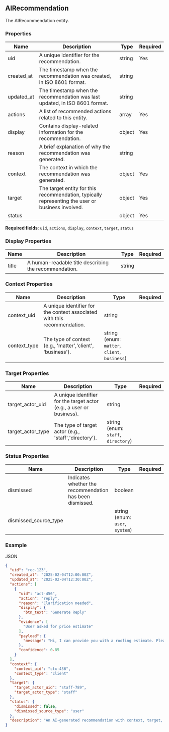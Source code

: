 ## AIRecommendation

The AIRecommendation entity.

### Properties

| Name | Description | Type | Required |
| --- | --- | --- | --- |
| uid | A unique identifier for the recommendation. | string | Yes |
| created_at | The timestamp when the recommendation was created, in ISO 8601 format. | string |  |
| updated_at | The timestamp when the recommendation was last updated, in ISO 8601 format. | string |  |
| actions | A list of recommended actions related to this entity. | array<ref to AIRecommendedAction.json> | Yes |
| display | Contains display-related information for the recommendation. | object | Yes |
| reason | A brief explanation of why the recommendation was generated. | string |  |
| context | The context in which the recommendation was generated. | object | Yes |
| target | The target entity for this recommendation, typically representing the user or business involved. | object | Yes |
| status |  | object | Yes |

**Required fields**: `uid`, `actions`, `display`, `context`, `target`, `status`

### Display Properties

| Name | Description | Type | Required |
| --- | --- | --- | --- |
| title | A human-readable title describing the recommendation. | string |  |

### Context Properties

| Name | Description | Type | Required |
| --- | --- | --- | --- |
| context_uid | A unique identifier for the context associated with this recommendation. | string |  |
| context_type | The type of context (e.g., 'matter','client', 'business'). | string (enum: `matter`, `client`, `business`) |  |

### Target Properties

| Name | Description | Type | Required |
| --- | --- | --- | --- |
| target_actor_uid | A unique identifier for the target actor (e.g., a user or business). | string |  |
| target_actor_type | The type of target actor (e.g., 'staff','directory'). | string (enum: `staff`, `directory`) |  |

### Status Properties

| Name | Description | Type | Required |
| --- | --- | --- | --- |
| dismissed | Indicates whether the recommendation has been dismissed. | boolean |  |
| dismissed_source_type |  | string (enum: `user`, `system`) |  |

### Example

JSON

```json
{
  "uid": "rec-123",
  "created_at": "2025-02-04T12:00:00Z",
  "updated_at": "2025-02-04T12:30:00Z",
  "actions": [
    {
      "uid": "act-456",
      "action": "reply",
      "reason": "Clarification needed",
      "display": {
        "btn_text": "Generate Reply"
      },
      "evidence": [
        "User asked for price estimate"
      ],
      "payload": {
        "message": "Hi, I can provide you with a roofing estimate. Please provide me with the address and any other relevant details."
      },
      "confidence": 0.85
    }
  ],
  "context": {
    "context_uid": "ctx-456",
    "context_type": "client"
  },
  "target": {
    "target_actor_uid": "staff-789",
    "target_actor_type": "staff"
  },
  "status": {
    "dismissed": false,
    "dismissed_source_type": "user"
  },
  "description": "An AI-generated recommendation with context, target, actions, and status metadata."
}
```